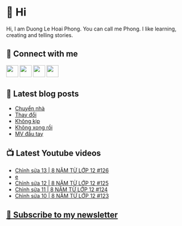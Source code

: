 # 👋 Hi

Hi, I am Duong Le Hoai Phong. You can call me Phong. I like learning, creating and telling stories.

## 🔗 Connect with me
[<img height="32" width="32" src="https://cdn.jsdelivr.net/npm/simple-icons@v3/icons/youtube.svg" />](https://www.youtube.com/channel/UCXykqt3V2-9bYXKWZRcH0rA)
[<img height="32" width="32" src="https://cdn.jsdelivr.net/npm/simple-icons@v3/icons/instagram.svg" />](https://www.instagram.com/dlhoaiphong)
[<img height="32" width="32" src="https://cdn.jsdelivr.net/npm/simple-icons@v3/icons/facebook.svg" />](https://www.facebook.com/dlhoaiphong)
[<img height="32" width="32" src="https://cdn.jsdelivr.net/npm/simple-icons@v3/icons/linkedin.svg" />](https://www.linkedin.com/in/dlhoaiphong)

## 📝 Latest blog posts

<!-- BLOG-POST-LIST:START -->
- [Chuyển nhà](https://phongduong.dev/blog/2021/09/chuyen-nha/)
- [Thay đổi](https://phongduong.dev/blog/2021/09/thay-doi/)
- [Không kịp](https://phongduong.dev/blog/2021/09/khong-kip/)
- [Không xong rồi](https://phongduong.dev/blog/2021/09/khong-xong-roi/)
- [MV đầu tay](https://phongduong.dev/blog/2021/09/mv-dau-tay/)
<!-- BLOG-POST-LIST:END -->

## 📺 Latest Youtube videos

<!-- YOUTUBE-VIDEO-LIST:START -->
- [Chỉnh sửa 13 | 8 NĂM TỪ LỚP 12 #126](https://www.youtube.com/watch?v=DnaiJxTyeeA)
- [e](https://www.youtube.com/watch?v=vhmwL-BrZNU)
- [Chỉnh sửa 12 | 8 NĂM TỪ LỚP 12 #125](https://www.youtube.com/watch?v=hhmkadgXzGc)
- [Chỉnh sửa 11 | 8 NĂM TỪ LỚP 12 #124](https://www.youtube.com/watch?v=BNRjQGpFc_U)
- [Chỉnh sửa 10 | 8 NĂM TỪ LỚP 12 #123](https://www.youtube.com/watch?v=aramyGJjUVA)
<!-- YOUTUBE-VIDEO-LIST:END -->

## [💌 Subscribe to my newsletter](https://phongever.substack.com/)
